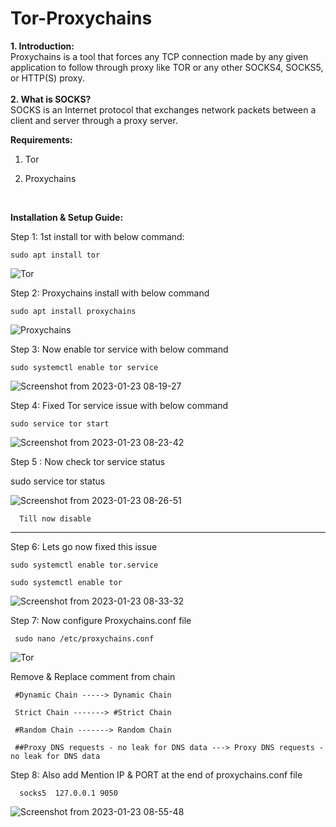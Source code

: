 # Tor-Proxychains
<b>1. Introduction:</b>
<br>
Proxychains is a tool that forces any TCP connection made by any given application to follow through proxy like TOR or any other SOCKS4, SOCKS5, or HTTP(S) proxy.
<br>
<BR>
<B>2. What is SOCKS?</B>
<BR>
SOCKS is an Internet protocol that exchanges network packets between a client and server through a proxy server.

<b>Requirements:</b>
<br>
1. Tor

2. Proxychains
<br>

<b>Installation & Setup Guide:</b>
<br>
  
Step 1: 1st install tor with below command:
  
    sudo apt install tor
    
![Tor](https://user-images.githubusercontent.com/120317751/213859515-ef8c9107-b946-45fb-a75d-620ce06c14d1.gif)

Step 2: Proxychains install with below command

    sudo apt install proxychains   


![Proxychains](https://user-images.githubusercontent.com/120317751/213860469-a9916cd1-a6ae-4881-8328-0d8909049726.gif)

Step 3: Now enable tor service with below command

    sudo systemctl enable tor service
    

![Screenshot from 2023-01-23 08-19-27](https://user-images.githubusercontent.com/120317751/213958285-4a75656a-62e0-43cd-8b37-bbdef3999e26.png)


Step 4: Fixed Tor service issue with below command

    sudo service tor start
    
    
![Screenshot from 2023-01-23 08-23-42](https://user-images.githubusercontent.com/120317751/213958487-3530288c-fff4-45a3-bf31-a9bf81199314.png)

Step 5 : Now check tor service status

   sudo service tor status
   

![Screenshot from 2023-01-23 08-26-51](https://user-images.githubusercontent.com/120317751/213958784-84797fd3-3cfd-4e21-94c7-3decff07a3e2.png)


      Till now disable
      
------------------------------------------------------------------------  

Step 6: Lets go now fixed this issue

    sudo systemctl enable tor.service
  
    sudo systemctl enable tor
    

![Screenshot from 2023-01-23 08-33-32](https://user-images.githubusercontent.com/120317751/213959258-46b5350e-b4e7-4a7a-9526-0e3b053e554d.png)

Step 7: Now configure Proxychains.conf file

     sudo nano /etc/proxychains.conf
  
  
![Tor](https://user-images.githubusercontent.com/120317751/213960159-e0e265a5-670c-41bd-bdb6-750601bd9551.gif)
  
  
Remove & Replace comment from chain
  
     #Dynamic Chain -----> Dynamic Chain
  
     Strict Chain -------> #Strict Chain
  
     #Random Chain -------> Random Chain 
  
     ##Proxy DNS requests - no leak for DNS data ---> Proxy DNS requests - no leak for DNS data
  
Step 8: Also add Mention IP & PORT at the end of proxychains.conf file
  
      socks5  127.0.0.1 9050
  
  
  
![Screenshot from 2023-01-23 08-55-48](https://user-images.githubusercontent.com/120317751/213961008-c6814422-bdfa-4662-a0df-9d6fd2bd7fa3.png)









